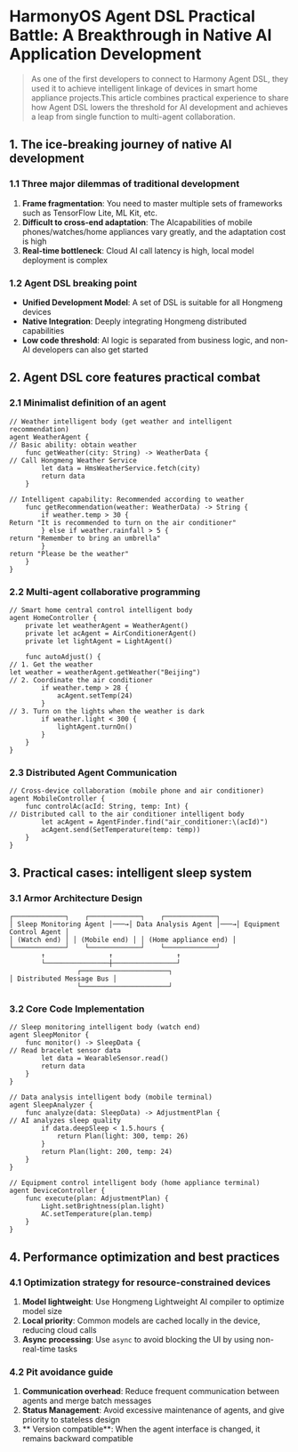 # HarmonyOS Agent DSL Practical Battle: A Breakthrough in Native AI Application Development

> As one of the first developers to connect to Harmony Agent DSL, they used it to achieve intelligent linkage of devices in smart home appliance projects.This article combines practical experience to share how Agent DSL lowers the threshold for AI development and achieves a leap from single function to multi-agent collaboration.


## 1. The ice-breaking journey of native AI development

### 1.1 Three major dilemmas of traditional development
1. **Frame fragmentation**: You need to master multiple sets of frameworks such as TensorFlow Lite, ML Kit, etc.
2. **Difficult to cross-end adaptation**: The AI ​​capabilities of mobile phones/watches/home appliances vary greatly, and the adaptation cost is high
3. **Real-time bottleneck**: Cloud AI call latency is high, local model deployment is complex

### 1.2 Agent DSL breaking point
- **Unified Development Model**: A set of DSL is suitable for all Hongmeng devices
- **Native Integration**: Deeply integrating Hongmeng distributed capabilities
- **Low code threshold**: AI logic is separated from business logic, and non-AI developers can also get started


## 2. Agent DSL core features practical combat

### 2.1 Minimalist definition of an agent
```cj
// Weather intelligent body (get weather and intelligent recommendation)
agent WeatherAgent {
// Basic ability: obtain weather
    func getWeather(city: String) -> WeatherData {
// Call Hongmeng Weather Service
        let data = HmsWeatherService.fetch(city)
        return data
    }
    
// Intelligent capability: Recommended according to weather
    func getRecommendation(weather: WeatherData) -> String {
        if weather.temp > 30 {
Return "It is recommended to turn on the air conditioner"
        } else if weather.rainfall > 5 {
return "Remember to bring an umbrella"
        }
return "Please be the weather"
    }
}
```  

### 2.2 Multi-agent collaborative programming
```cj
// Smart home central control intelligent body
agent HomeController {
    private let weatherAgent = WeatherAgent()
    private let acAgent = AirConditionerAgent()
    private let lightAgent = LightAgent()
    
    func autoAdjust() {
// 1. Get the weather
let weather = weatherAgent.getWeather("Beijing")
// 2. Coordinate the air conditioner
        if weather.temp > 28 {
            acAgent.setTemp(24)
        }
// 3. Turn on the lights when the weather is dark
        if weather.light < 300 {
            lightAgent.turnOn()
        }
    }
}
```  

### 2.3 Distributed Agent Communication
```cj
// Cross-device collaboration (mobile phone and air conditioner)
agent MobileController {
    func controlAc(acId: String, temp: Int) {
// Distributed call to the air conditioner intelligent body
        let acAgent = AgentFinder.find("air_conditioner:\(acId)")
        acAgent.send(SetTemperature(temp: temp))
    }
}
```  


## 3. Practical cases: intelligent sleep system

### 3.1 Armor Architecture Design
```  
┌─────────────┐    ┌─────────────┐    ┌─────────────┐  
│ Sleep Monitoring Agent │───→│ Data Analysis Agent │───→│ Equipment Control Agent │
│ (Watch end) │ │ (Mobile end) │ │ (Home appliance end) │
└─────────────┘    └─────────────┘    └─────────────┘  
        ↑                ↑                ↑  
        └────────────────┼────────────────┘  
                 ┌──────────────────────┐  
│ Distributed Message Bus │
                 └──────────────────────┘  
```  

### 3.2 Core Code Implementation
```cj
// Sleep monitoring intelligent body (watch end)
agent SleepMonitor {
    func monitor() -> SleepData {
// Read bracelet sensor data
        let data = WearableSensor.read()
        return data
    }
}

// Data analysis intelligent body (mobile terminal)
agent SleepAnalyzer {
    func analyze(data: SleepData) -> AdjustmentPlan {
// AI analyzes sleep quality
        if data.deepSleep < 1.5.hours {
            return Plan(light: 300, temp: 26)
        }
        return Plan(light: 200, temp: 24)
    }
}

// Equipment control intelligent body (home appliance terminal)
agent DeviceController {
    func execute(plan: AdjustmentPlan) {
        Light.setBrightness(plan.light)
        AC.setTemperature(plan.temp)
    }
}
```  


## 4. Performance optimization and best practices

### 4.1 Optimization strategy for resource-constrained devices
1. **Model lightweight**: Use Hongmeng Lightweight AI compiler to optimize model size
2. **Local priority**: Common models are cached locally in the device, reducing cloud calls
3. **Async processing**: Use `async` to avoid blocking the UI by using non-real-time tasks

### 4.2 Pit avoidance guide
1. **Communication overhead**: Reduce frequent communication between agents and merge batch messages
2. **Status Management**: Avoid excessive maintenance of agents, and give priority to stateless design
3. ** Version compatible**: When the agent interface is changed, it remains backward compatible


